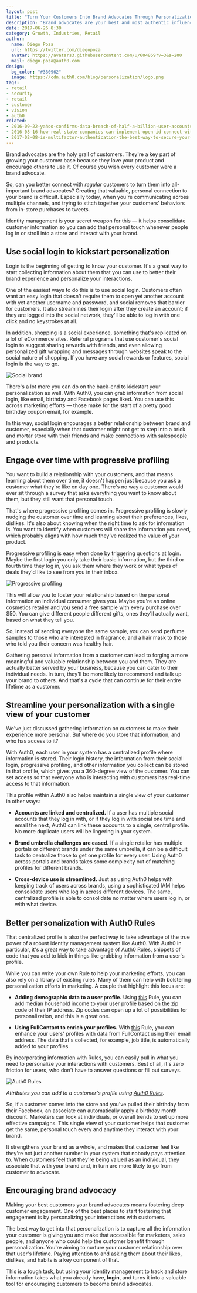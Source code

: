 ```yaml
---
layout: post
title: "Turn Your Customers Into Brand Advocates Through Personalization"
description: "Brand advocates are your best and most authentic influencers — so how can you create more of them?"
date: 2017-06-26 8:30
category: Growth, Industries, Retail
author:
  name: Diego Poza
  url: https://twitter.com/diegopoza
  avatar: https://avatars3.githubusercontent.com/u/604869?v=3&s=200
  mail: diego.poza@auth0.com
design:
  bg_color: "#380962"
  image: https://cdn.auth0.com/blog/personalization/logo.png
tags:
- retail
- security
- retail
- customer
- vision
- auth0
related:
- 2016-09-22-yahoo-confirms-data-breach-of-half-a-billion-user-accounts
- 2016-08-16-how-real-state-companies-can-implement-open-id-connect-with-auth0
- 2017-02-08-is-multifactor-authentication-the-best-way-to-secure-your-accounts-myths-and-reality
---
```


Brand advocates are the holy grail of customers. They're a key part of growing your customer base because they love your product and encourage others to use it. Of course you wish every customer were a brand advocate.

So, can you better connect with *regular* customers to turn them into all-important brand advocates? Creating that valuable, personal connection to your brand is difficult. Especially today, when you're communicating across multiple channels, and trying to stitch together your customers' behaviors from in-store purchases to tweets.

Identity management is your secret weapon for this — it helps consolidate customer information so you can add that personal touch whenever people log in or stroll into a store and interact with your brand.

## Use social login to kickstart personalization

Login is the beginning of getting to know your customer. It's a great way to start collecting information about them that you can use to better their brand experience and personalize your interactions.

One of the easiest ways to do this is to use social login. Customers often want an easy login that doesn't require them to open yet another account with yet another username and password, and social removes that barrier for customers. It also streamlines their login after they create an account; if they are logged into the social network, they'll be able to log in with one click and no keystrokes at all.

In addition, shopping is a social experience, something that's replicated on a lot of eCommerce sites. Referral programs that use customer's social login to suggest sharing rewards with friends, and even allowing personalized gift wrapping and messages through websites speak to the social nature of shopping. If you have any social rewards or features, social login is the way to go.

![Social brand](https://cdn.auth0.com/blog/customers/socialbrand.png)

There's a lot more you can do on the back-end to kickstart your personalization as well. With Auth0, you can grab information from social login, like email, birthday and Facebook pages liked. You can use this across marketing efforts — those make for the start of a pretty good birthday coupon email, for example.

In this way, social login encourages a better relationship between brand and customer, especially when that customer might not get to step into a brick and mortar store with their friends and make connections with salespeople and products.

## Engage over time with progressive profiling

You want to build a relationship with your customers, and that means learning about them over time, it doesn't happen just because you ask a customer what they're like on day one. There's no way a customer would ever sit through a survey that asks everything you want to know about them, but they still want that personal touch.

That's where progressive profiling comes in. Progressive profiling is slowly nudging the customer over time and learning about their preferences, likes, dislikes. It's also about knowing when the right time to ask for information is. You want to identify when customers will share the information you need, which probably aligns with how much they've realized the value of your product.

Progressive profiling is easy when done by triggering questions at login. Maybe the first login you only take their basic information, but the third or fourth time they log in, you ask them where they work or what types of deals they'd like to see from you in their inbox.

![Progressive profiling](https://cdn.auth0.com/blog/customers/progressiveprofiling.png)

This will allow you to foster your relationship based on the personal information an individual consumer gives you. Maybe you're an online cosmetics retailer and you send a free sample with every purchase over $50. You can give different people different gifts, ones they'll actually want, based on what they tell you.

So, instead of sending everyone the same sample, you can send perfume samples to those who are interested in fragrance, and a hair mask to those who told you their concern was healthy hair.

Gathering personal information from a customer can lead to forging a more meaningful and valuable relationship between you and them. They are actually better served by your business, because you can cater to their individual needs. In turn, they'll be more likely to recommend and talk up your brand to others. And that's a cycle that can continue for their entire lifetime as a customer.

## Streamline your personalization with a single view of your customer

We've just discussed gathering information on customers to make their experience more personal. But where do you store that information, and who has access to it?

With Auth0, each user in your system has a centralized profile where information is stored. Their login history, the information from their social login, progressive profiling, and other information you collect can be stored in that profile, which gives you a 360-degree view of the customer. You can set access so that everyone who is interacting with customers has real-time access to that information.

This profile within Auth0 also helps maintain a single view of your customer in other ways:

* **Accounts are linked and centralized.** If a user has multiple social accounts that they log in with, or if they log in with social one time and email the next, Auth0 can link these accounts to a single, central profile. No more duplicate users will be lingering in your system.

* **Brand umbrella challenges are eased.** If a single retailer has multiple portals or different brands under the same umbrella, it can be a difficult task to centralize those to get one profile for every user. Using Auth0 across portals and brands takes some complexity out of matching profiles for different brands.

* **Cross-device use is streamlined.** Just as using Auth0 helps with keeping track of users across brands, using a sophisticated IAM helps consolidate users who log in across different devices. The same, centralized profile is able to consolidate no matter where users log in, or with what device.

## Better personalization with Auth0 Rules

That centralized profile is also the perfect way to take advantage of the true power of a robust identity management system like Auth0. With Auth0 in particular, it's a great way to take advantage of Auth0 Rules, snippets of code that you add to kick in things like grabbing information from a user's profile.

While you can write your own Rule to help your marketing efforts, you can also rely on a library of existing rules. Many of them can help with bolstering personalization efforts in marketing. A couple that highlight this focus are:

* **Adding demographic data to a user profile.** Using [this](https://auth0.com/rules/add-income) Rule, you can add median household income to your user profile based on the zip code of their IP address. Zip codes can open up a lot of possibilities for personalization, and this is a great one.

* **Using FullContact to enrich your profiles.** With [this](https://auth0.com/rules/get-FullContact-profile) Rule, you can enhance your users' profiles with data from FullContact using their email address. The data that's collected, for example, job title, is automatically added to your profiles.

By incorporating information with Rules, you can easily pull in what you need to personalize your interactions with customers. Best of all, it's zero friction for users, who don't have to answer questions or fill out surveys.

![Auth0 Rules](https://cdn.auth0.com/blog/customers/rules.png)

_Attributes you can add to a customer's profile using [Auth0 Rules](https://auth0.com/docs/rules)._

So, if a customer comes into the store and you've pulled their birthday from their Facebook, an associate can automatically apply a birthday month discount. Marketers can look at individuals, or overall trends to set up more effective campaigns. This single view of your customer helps that customer get the same, personal touch every and anytime they interact with your brand.

It strengthens your brand as a whole, and makes that customer feel like they're not just another number in your system that nobody pays attention to. When customers feel that they're being valued as an individual, they associate that with your brand and, in turn are more likely to go from customer to advocate.

## Encouraging brand advocacy

Making your best customers your brand advocates means fostering deep customer engagement. One of the best places to start fostering that engagement is by personalizing your interactions with customers.

The best way to get into that personalization is to capture all the information your customer is giving you and make that accessible for marketers, sales people, and anyone who could help the customer benefit through personalization. You're aiming to nurture your customer relationship over that user's lifetime. Paying attention to and asking them about their likes, dislikes, and habits is a key component of that.

This is a tough task, but using your identity management to track and store information takes what you already have, **login**, and turns it into a valuable tool for encouraging customers to become brand advocates.
